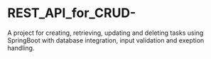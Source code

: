 # REST_API_for_CRUD-
A project for creating, retrieving, updating and deleting tasks using SpringBoot with database integration, input validation and exeption handling.
